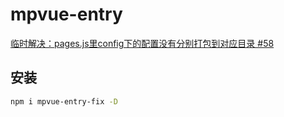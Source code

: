 # mpvue-entry

[临时解决：pages.js里config下的配置没有分别打包到对应目录 #58](https://github.com/F-loat/mpvue-entry/issues/58)

## 安装

``` bash
npm i mpvue-entry-fix -D
```
